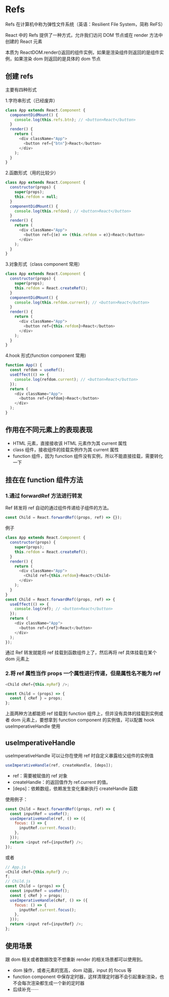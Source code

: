 # Refs

Refs 在计算机中称为弹性文件系统（英语：Resilient File System，简称 ReFS）

React 中的 Refs 提供了一种方式，允许我们访问 DOM 节点或在 render 方法中创建的 React 元素

本质为 ReactDOM.render()返回的组件实例，如果是渲染组件则返回的是组件实例，如果渲染 dom 则返回的是具体的 dom 节点

## 创建 refs

主要有四种形式

1.字符串形式（已经废弃）

```js
class App extends React.Component {
  componentDidMount() {
    console.log(this.refs.btn); // <button>React</button>
  }
  render() {
    return (
      <div className="App">
        <button ref={"btn"}>React</button>
      </div>
    );
  }
}
```

2.函数形式（用的比较少）

```js
class App extends React.Component {
  constructor(props) {
    super(props);
    this.refdom = null;
  }
  componentDidMount() {
    console.log(this.refdom); // <button>React</button>
  }
  render() {
    return (
      <div className="App">
        <button ref={(e) => (this.refdom = e)}>React</button>
      </div>
    );
  }
}
```

3.对象形式（class component 常用）

```js
class App extends React.Component {
  constructor(props) {
    super(props);
    this.refdom = React.createRef();
  }
  componentDidMount() {
    console.log(this.refdom.current); // <button>React</button>
  }
  render() {
    return (
      <div className="App">
        <button ref={this.refdom}>React</button>
      </div>
    );
  }
}
```

4.hook 形式(function component 常用)

```js
function App() {
  const refdom = useRef();
  useEffect(() => {
    console.log(refdom.current); // <button>React</button>
  });
  return (
    <div className="App">
      <button ref={refdom}>React</button>
    </div>
  );
}
```

## 作用在不同元素上的表现表现

- HTML 元素，直接接收该 HTML 元素作为其 current 属性
- class 组件，接收组件的挂载实例作为其 current 属性
- function 组件，因为 function 组件没有实例，所以不能直接挂载，需要转化一下

## 挂在在 function 组件方法

### 1.通过 forwardRef 方法进行转发

Ref 转发将 ref 自动的通过组件传递给子组件的方法。

```js
const Child = React.forwardRef((props, ref) => {});
```

例子

```js
class App extends React.Component {
  constructor(props) {
    super(props);
    this.refdom = React.createRef();
  }
  render() {
    return (
      <div className="App">
        <Child ref={this.refdom}>React</Child>
      </div>
    );
  }
}
const Child = React.forwardRef((props, ref) => {
  useEffect(() => {
    console.log(ref); // <button>React</button>
  });
  return (
    <div className="App">
      <button ref={ref}>React</button>
    </div>
  );
});
```

通过 Ref 转发就能将 ref 挂载到函数组件上了，然后再将 ref 具体挂载在某个 dom 元素上

### 2.将 ref 属性当作 props 一个属性进行传递，但是属性名不能为 ref

```js
<Child cRef={this.myRef} />;

const Child = (props) => {
  const { cRef } = props;
};
```

上面两种方法都能把 ref 挂载到 function 组件上，但并没有具体的挂载到实例或者 dom 元素上，要想拿到 function component 的实例值，可以配置 hook useImperativeHandle 使用

## useImperativeHandle

useImperativeHandle 可以让你在使用 ref 时自定义暴露给父组件的实例值

```js
useImperativeHandle(ref, createHandle, [deps]);
```

- ref：需要被赋值的 ref 对象
- createHandle：的返回值作为 ref.current 的值。
- [deps]：依赖数组，依赖发生变化重新执行 createHandle 函数

使用例子：

```js
const Child = React.forwardRef((props, ref) => {
  const inputRef = useRef();
  useImperativeHandle(ref, () => ({
    focus: () => {
      inputRef.current.focus();
    },
  }));
  return <input ref={inputRef} />;
});
```

或者

```js
// App.js
<Child cRef={this.myRef} />;
f;
// Child.js
const Child = (props) => {
  const inputRef = useRef();
  const { cRef } = props;
  useImperativeHandle(cRef, () => ({
    focus: () => {
      inputRef.current.focus();
    },
  }));
  return <input ref={inputRef} />;
};
```

## 使用场景

跟 dom 相关或者数据改变不想重新 render 的相关场景都可以使用到。

- dom 操作，或者元素的宽高，dom 动画，input 的 focus 等
- function component 中保存定时器，这样清理定时器不会引起重新渲染，也不会每次渲染都生成一个新的定时器
- 后续补充······
